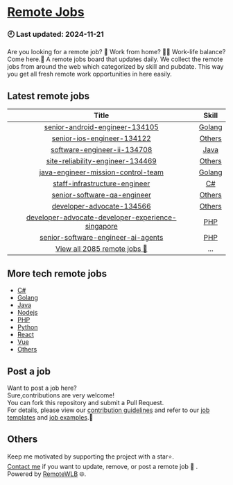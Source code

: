 # [Remote Jobs](https://github.com/RemoteWLB/remote-jobs)  
### 🕘 Last updated: 2024-11-21  
Are you looking for a remote job? 💼 Work from home? 👩‍💻 Work-life balance?  
Come here.🎁 A remote jobs board that updates daily. We collect the remote jobs from around the web which categorized by skill and pubdate. This way you get all fresh remote work opportunities in here easily.  
  
## Latest remote jobs  
| Title | Skill |  
|:-----:|:-----:|  
| [senior-android-engineer-134105](https://github.com/RemoteWLB/remote-jobs/tree/main/jobs/Golang/2024-11/senior-android-engineer-134105) | [Golang](https://github.com/RemoteWLB/remote-jobs/tree/main/jobs/Golang/) |  
| [senior-ios-engineer-134122](https://github.com/RemoteWLB/remote-jobs/tree/main/jobs/Others/2024-11/senior-ios-engineer-134122) | [Others](https://github.com/RemoteWLB/remote-jobs/tree/main/jobs/Others/) |  
| [software-engineer-ii-134708](https://github.com/RemoteWLB/remote-jobs/tree/main/jobs/Java/2024-11/software-engineer-ii-134708) | [Java](https://github.com/RemoteWLB/remote-jobs/tree/main/jobs/Java/) |  
| [site-reliability-engineer-134469](https://github.com/RemoteWLB/remote-jobs/tree/main/jobs/Others/2024-11/site-reliability-engineer-134469) | [Others](https://github.com/RemoteWLB/remote-jobs/tree/main/jobs/Others/) |  
| [java-engineer-mission-control-team](https://github.com/RemoteWLB/remote-jobs/tree/main/jobs/Golang/2024-11/java-engineer-mission-control-team) | [Golang](https://github.com/RemoteWLB/remote-jobs/tree/main/jobs/Golang/) |  
| [staff-infrastructure-engineer](https://github.com/RemoteWLB/remote-jobs/tree/main/jobs/C#/2024-11/staff-infrastructure-engineer) | [C#](https://github.com/RemoteWLB/remote-jobs/tree/main/jobs/C#/) |  
| [senior-software-qa-engineer](https://github.com/RemoteWLB/remote-jobs/tree/main/jobs/Others/2024-11/senior-software-qa-engineer) | [Others](https://github.com/RemoteWLB/remote-jobs/tree/main/jobs/Others/) |  
| [developer-advocate-134566](https://github.com/RemoteWLB/remote-jobs/tree/main/jobs/Others/2024-11/developer-advocate-134566) | [Others](https://github.com/RemoteWLB/remote-jobs/tree/main/jobs/Others/) |  
| [developer-advocate-developer-experience-singapore](https://github.com/RemoteWLB/remote-jobs/tree/main/jobs/PHP/2024-11/developer-advocate-developer-experience-singapore) | [PHP](https://github.com/RemoteWLB/remote-jobs/tree/main/jobs/PHP/) |  
| [senior-software-engineer-ai-agents](https://github.com/RemoteWLB/remote-jobs/tree/main/jobs/PHP/2024-11/senior-software-engineer-ai-agents) | [PHP](https://github.com/RemoteWLB/remote-jobs/tree/main/jobs/PHP/) |  
| [View all 2085 remote jobs 👋](https://github.com/RemoteWLB/remote-jobs/tree/main/jobs) | ... |  
## More tech remote jobs  
* [C#](https://github.com/RemoteWLB/remote-jobs/tree/main/jobs/C%23)  
* [Golang](https://github.com/RemoteWLB/remote-jobs/tree/main/jobs/Golang)   
* [Java](https://github.com/RemoteWLB/remote-jobs/tree/main/jobs/Java)   
* [Nodejs](https://github.com/RemoteWLB/remote-jobs/tree/main/jobs/Nodejs)   
* [PHP](https://github.com/RemoteWLB/remote-jobs/tree/main/jobs/PHP)   
* [Python](https://github.com/RemoteWLB/remote-jobs/tree/main/jobs/Python)   
* [React](https://github.com/RemoteWLB/remote-jobs/tree/main/jobs/React)   
* [Vue](https://github.com/RemoteWLB/remote-jobs/tree/main/jobs/Vue)   
* [Others](https://github.com/RemoteWLB/remote-jobs/tree/main/jobs/Others)  
## Post a job  
Want to post a job here?  
Sure,contributions are very welcome!  
You can fork this repository and submit a Pull Request.  
For details, please view our [contribution guidelines](https://github.com/RemoteWLB/remote-jobs/tree/main/.github/contributing.md) and refer to our [job templates](https://github.com/RemoteWLB/remote-jobs/tree/main/.github/jobs_template.md) and [job examples](https://github.com/RemoteWLB/remote-jobs/tree/main/.github/jobs_example.md).🤝  
## Others  
Keep me motivated by supporting the project with a star⭐.  
[Contact me](https://remotewlb.com/about) if you want to update, remove, or post a remote job 💼 .  
Powered by [RemoteWLB](https://remotewlb.com) 🌐.

